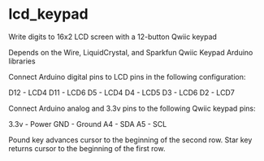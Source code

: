 # lcd_keypad
Write digits to 16x2 LCD screen with a 12-button Qwiic keypad

Depends on the Wire, LiquidCrystal, and Sparkfun Qwiic Keypad Arduino libraries

Connect Arduino digital pins to LCD pins in the following configuration:

D12 - LCD4
D11 - LCD6
D5 - LCD4
D4 - LCD5
D3 - LCD6
D2 - LCD7

Connect Arduino analog and 3.3v pins to the following Qwiic keypad pins:

3.3v - Power
GND - Ground
A4 - SDA
A5 - SCL

Pound key advances cursor to the beginning of the second row.
Star key returns cursor to the beginning of the first row.
